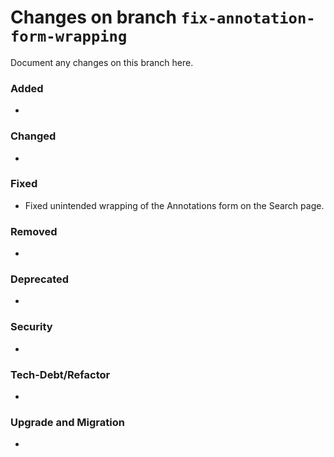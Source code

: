 # Changes on branch `fix-annotation-form-wrapping`
Document any changes on this branch here.
### Added
-

### Changed
-

### Fixed
- Fixed unintended wrapping of the Annotations form on the Search page.

### Removed
-

### Deprecated
-

### Security
-

### Tech-Debt/Refactor
-

### Upgrade and Migration
-
